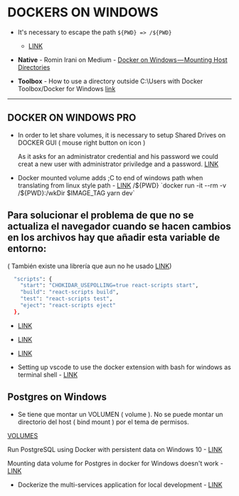 # DOCKERS ON WINDOWS

* It's necessary to escape the path `${PWD} => /${PWD}`
  * [LINK](https://stackoverflow.com/questions/50608301/docker-mounted-volume-adds-c-to-end-of-windows-path-when-translating-from-linux)

* **Native** - Romin Irani on Medium - [Docker on Windows — Mounting Host Directories](https://rominirani.com/docker-on-windows-mounting-host-directories-d96f3f056a2c)  

* **Toolbox** - How to use a directory outside C:\Users with Docker Toolbox/Docker for Windows [link](http://support.divio.com/local-development/docker/how-to-use-a-directory-outside-cusers-with-docker-toolboxdocker-for-windows)

--------------------------------------

## DOCKER ON WINDOWS PRO

* In order to let share volumes, it is necessary to setup Shared Drives on DOCKER GUI ( mouse right button on icon )

  As it asks for an administrator credential and his password we could creat a new user with administrator priviledge and a password. [LINK](https://forums.docker.com/t/how-to-share-windows-drives-with-a-user-without-password/22933/3)

* Docker mounted volume adds ;C to end of windows path when translating from linux style path - [LINK](https://stackoverflow.com/questions/50608301/docker-mounted-volume-adds-c-to-end-of-windows-path-when-translating-from-linux)
/${PWD}
`docker run -it --rm -v /${PWD}:/wkDir $IMAGE_TAG yarn dev`

## Para solucionar el problema de que no se actualiza el navegador cuando se hacen cambios en los archivos hay que añadir esta variable de entorno:
( También existe una librería que aun no he usado [LINK](https://github.com/merofeev/docker-windows-volume-watcher))

```bash
  "scripts": {
    "start": "CHOKIDAR_USEPOLLING=true react-scripts start",
    "build": "react-scripts build",
    "test": "react-scripts test",
    "eject": "react-scripts eject"
  },
```

* [LINK](https://facebook.github.io/create-react-app/docs/troubleshooting#npm-start-doesn-t-detect-changes)
* [LINK](https://stackoverflow.com/questions/53938476/cant-get-webpack-hotreload-with-create-react-app-and-docker-windows)
* [LINK](https://webpack.js.org/configuration/watch/#watchoptions-poll)

* Setting up vscode to use the docker extension with bash for windows as terminal shell - [LINK](https://blogs.msdn.microsoft.com/manibindra/2017/11/01/setting-up-vscode-to-use-the-docker-extension-with-bash-for-windows-as-terminal-shell/)

## Postgres on Windows

* Se tiene que montar un VOLUMEN ( volume ). No se puede montar un directorio del host ( bind mount ) por el tema de permisos.

[VOLUMES](https://docs.docker.com/storage/volumes/)

Run PostgreSQL using Docker with persistent data on Windows 10 - [LINK](http://www.lukaszewczak.com/2016/09/run-postgresql-using-docker-with.html)

Mounting data volume for Postgres in docker for Windows doesn't work - [LINK](https://github.com/docker/for-win/issues/445)

* Dockerize the multi-services application for local development - [LINK](https://dev.to/amplifr/dockerize-the-multi-services-application-for-local-development-2oig)